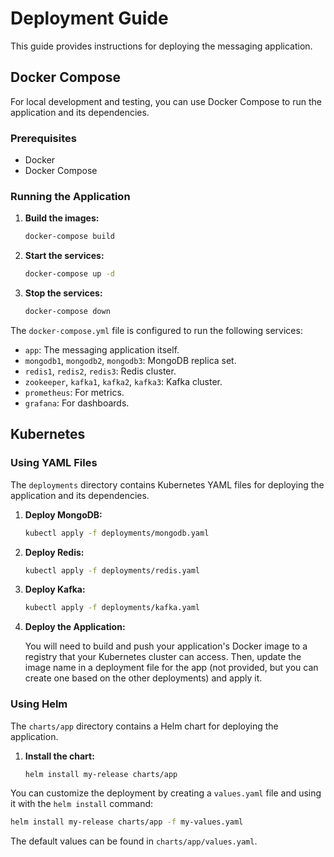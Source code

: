
# Deployment Guide

This guide provides instructions for deploying the messaging application.

## Docker Compose

For local development and testing, you can use Docker Compose to run the application and its dependencies.

### Prerequisites

*   Docker
*   Docker Compose

### Running the Application

1.  **Build the images:**

    ```bash
    docker-compose build
    ```

2.  **Start the services:**

    ```bash
    docker-compose up -d
    ```

3.  **Stop the services:**

    ```bash
    docker-compose down
    ```

The `docker-compose.yml` file is configured to run the following services:

*   `app`: The messaging application itself.
*   `mongodb1`, `mongodb2`, `mongodb3`: MongoDB replica set.
*   `redis1`, `redis2`, `redis3`: Redis cluster.
*   `zookeeper`, `kafka1`, `kafka2`, `kafka3`: Kafka cluster.
*   `prometheus`: For metrics.
*   `grafana`: For dashboards.

## Kubernetes

### Using YAML Files

The `deployments` directory contains Kubernetes YAML files for deploying the application and its dependencies.

1.  **Deploy MongoDB:**

    ```bash
    kubectl apply -f deployments/mongodb.yaml
    ```

2.  **Deploy Redis:**

    ```bash
    kubectl apply -f deployments/redis.yaml
    ```

3.  **Deploy Kafka:**

    ```bash
    kubectl apply -f deployments/kafka.yaml
    ```

4.  **Deploy the Application:**

    You will need to build and push your application's Docker image to a registry that your Kubernetes cluster can access. Then, update the image name in a deployment file for the app (not provided, but you can create one based on the other deployments) and apply it.

### Using Helm

The `charts/app` directory contains a Helm chart for deploying the application.

1.  **Install the chart:**

    ```bash
    helm install my-release charts/app
    ```

You can customize the deployment by creating a `values.yaml` file and using it with the `helm install` command:

```bash
helm install my-release charts/app -f my-values.yaml
```

The default values can be found in `charts/app/values.yaml`.
